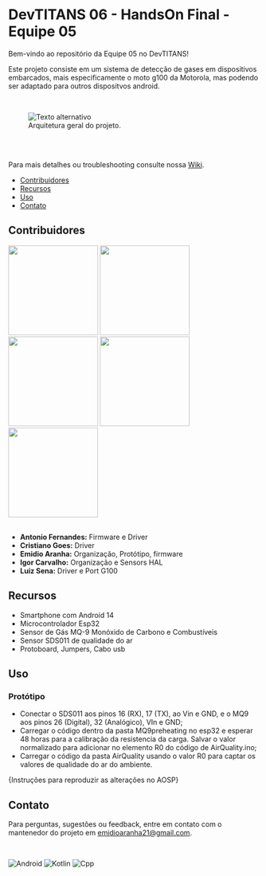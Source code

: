 # DevTITANS 06 - HandsOn Final - Equipe 05

Bem-vindo ao repositório da Equipe 05 no DevTITANS!

Este projeto consiste em um sistema de detecção de gases em dispositivos embarcados,
mais especificamente o moto g100 da Motorola, mas podendo ser adaptado para outros dispositvos android.

<br/>

<figure>
    <img src="https://github.com/user-attachments/assets/18397573-1319-4719-afdf-2f13843b3872" alt="Texto alternativo" />
    <figcaption>Arquitetura geral do projeto.</figcaption>
</figure>

<br/>
<br/>

Para mais detalhes ou troubleshooting consulte nossa [Wiki](https://github.com/EmidioAranha13/Hands-On---Qualidade-do-Ar/wiki).

- [Contribuidores](#contribuidores)
- [Recursos](#recursos)
- [Uso](#uso)
- [Contato](#contato)

## Contribuidores

<img src="https://github.com/user-attachments/assets/63940172-0bda-4b78-891a-9230b7a64bfc" width="180" >
<img src="https://github.com/user-attachments/assets/1188205f-0740-4a13-9106-fbbfe7157e20" width="180" >
<img src="https://github.com/user-attachments/assets/086b4661-5d9d-42fb-a264-49ea34a91948" width="180" ><Escrever resumidamente o funcionamento do projeto>

<img src="https://github.com/user-attachments/assets/bf121632-4689-4dd5-9def-33471e36d362" width="180" >
<img src="https://github.com/user-attachments/assets/16f8dbcf-65cd-4908-bc0e-4361bf7788a9" width="180" >

<br/>
<br/>

- **Antonio Fernandes:** Firmware e Driver
- **Cristiano Goes:** Driver
- **Emidio Aranha:** Organização, Protótipo, firmware
- **Igor Carvalho:** Organização e Sensors HAL
- **Luiz Sena:** Driver e Port G100

## Recursos

- Smartphone com Android 14
- Microcontrolador Esp32
- Sensor de Gás MQ-9 Monóxido de Carbono e Combustíveis
- Sensor SDS011 de qualidade do ar
- Protoboard, Jumpers, Cabo usb

## Uso

### Protótipo

- Conectar o SDS011 aos pinos 16 (RX), 17 (TX), ao Vin e GND, e o MQ9 aos pinos 26 (Digital), 32 (Analógico), VIn e GND;
- Carregar o código dentro da pasta MQ9preheating no esp32 e esperar 48 horas para a calibração da resistencia da carga. Salvar o valor normalizado para adicionar no elemento R0 do código de AirQuality.ino;
- Carregar o código da pasta AirQuality usando o valor R0 para captar os valores de qualidade do ar do ambiente.

{Instruções para reproduzir as alterações no AOSP}

## Contato

Para perguntas, sugestões ou feedback, entre em contato com o mantenedor do projeto em [emidioaranha21@gmail.com](mailto:emidioaranha21@gmail.com).

<br/>

![Android](https://img.shields.io/badge/Android-3DDC84?style=for-the-badge&logo=android&logoColor=white)
![Kotlin](https://img.shields.io/badge/Kotlin-B125EA?style=for-the-badge&logo=kotlin&logoColor=white)
![Cpp](https://img.shields.io/badge/C%2B%2B-00599C?style=for-the-badge&logo=c%2B%2B&logoColor=white)
